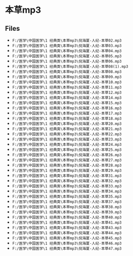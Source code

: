 # 本草mp3

## Files

- `F:/医学\中国医学\1 经典类\本草mp3\倪海厦-人纪-本草02.mp3`
- `F:/医学\中国医学\1 经典类\本草mp3\倪海厦-人纪-本草03.mp3`
- `F:/医学\中国医学\1 经典类\本草mp3\倪海厦-人纪-本草04.mp3`
- `F:/医学\中国医学\1 经典类\本草mp3\倪海厦-人纪-本草05.mp3`
- `F:/医学\中国医学\1 经典类\本草mp3\倪海厦-人纪-本草06.mp3`
- `F:/医学\中国医学\1 经典类\本草mp3\倪海厦-人纪-本草08(1).mp3`
- `F:/医学\中国医学\1 经典类\本草mp3\倪海厦-人纪-本草08.mp3`
- `F:/医学\中国医学\1 经典类\本草mp3\倪海厦-人纪-本草09.mp3`
- `F:/医学\中国医学\1 经典类\本草mp3\倪海厦-人纪-本草10.mp3`
- `F:/医学\中国医学\1 经典类\本草mp3\倪海厦-人纪-本草11.mp3`
- `F:/医学\中国医学\1 经典类\本草mp3\倪海厦-人纪-本草12.mp3`
- `F:/医学\中国医学\1 经典类\本草mp3\倪海厦-人纪-本草14.mp3`
- `F:/医学\中国医学\1 经典类\本草mp3\倪海厦-人纪-本草15.mp3`
- `F:/医学\中国医学\1 经典类\本草mp3\倪海厦-人纪-本草16.mp3`
- `F:/医学\中国医学\1 经典类\本草mp3\倪海厦-人纪-本草17.mp3`
- `F:/医学\中国医学\1 经典类\本草mp3\倪海厦-人纪-本草18.mp3`
- `F:/医学\中国医学\1 经典类\本草mp3\倪海厦-人纪-本草20.mp3`
- `F:/医学\中国医学\1 经典类\本草mp3\倪海厦-人纪-本草21.mp3`
- `F:/医学\中国医学\1 经典类\本草mp3\倪海厦-人纪-本草22.mp3`
- `F:/医学\中国医学\1 经典类\本草mp3\倪海厦-人纪-本草23.mp3`
- `F:/医学\中国医学\1 经典类\本草mp3\倪海厦-人纪-本草24.mp3`
- `F:/医学\中国医学\1 经典类\本草mp3\倪海厦-人纪-本草25.mp3`
- `F:/医学\中国医学\1 经典类\本草mp3\倪海厦-人纪-本草26.mp3`
- `F:/医学\中国医学\1 经典类\本草mp3\倪海厦-人纪-本草27.mp3`
- `F:/医学\中国医学\1 经典类\本草mp3\倪海厦-人纪-本草28.mp3`
- `F:/医学\中国医学\1 经典类\本草mp3\倪海厦-人纪-本草29.mp3`
- `F:/医学\中国医学\1 经典类\本草mp3\倪海厦-人纪-本草31.mp3`
- `F:/医学\中国医学\1 经典类\本草mp3\倪海厦-人纪-本草32.mp3`
- `F:/医学\中国医学\1 经典类\本草mp3\倪海厦-人纪-本草33.mp3`
- `F:/医学\中国医学\1 经典类\本草mp3\倪海厦-人纪-本草34.mp3`
- `F:/医学\中国医学\1 经典类\本草mp3\倪海厦-人纪-本草35.mp3`
- `F:/医学\中国医学\1 经典类\本草mp3\倪海厦-人纪-本草37.mp3`
- `F:/医学\中国医学\1 经典类\本草mp3\倪海厦-人纪-本草38.mp3`
- `F:/医学\中国医学\1 经典类\本草mp3\倪海厦-人纪-本草39.mp3`
- `F:/医学\中国医学\1 经典类\本草mp3\倪海厦-人纪-本草40.mp3`
- `F:/医学\中国医学\1 经典类\本草mp3\倪海厦-人纪-本草41.mp3`
- `F:/医学\中国医学\1 经典类\本草mp3\倪海厦-人纪-本草43.mp3`
- `F:/医学\中国医学\1 经典类\本草mp3\倪海厦-人纪-本草44.mp3`
- `F:/医学\中国医学\1 经典类\本草mp3\倪海厦-人纪-本草45.mp3`
- `F:/医学\中国医学\1 经典类\本草mp3\倪海厦-人纪-本草46.mp3`
- `F:/医学\中国医学\1 经典类\本草mp3\倪海厦-人纪-本草47.mp3`
